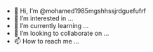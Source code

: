 - 👋 Hi, I’m @mohamed1985mgshhssjrdguefufrf
- 👀 I’m interested in ...
- 🌱 I’m currently learning ...
- 💞️ I’m looking to collaborate on ...
- 📫 How to reach me ...

<!---
mohamed1985mgshhssjrdguefufrf/mohamed1985mgshhssjrdguefufrf is a ✨ special ✨ repository because its `README.md` (this file) appears on your GitHub profile.
You can click the Preview link to take a look at your changes.
--->
